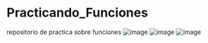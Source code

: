 # Practicando_Funciones
repositorio de practica sobre funciones
![image](https://github.com/user-attachments/assets/43dba6bd-a004-44f7-9319-1530602f4099)
![image](https://github.com/user-attachments/assets/65b792d3-667e-4144-81f8-d1739a4d4f31)
![image](https://github.com/user-attachments/assets/9134f5bd-4e9e-4ab2-a18a-d19e309d6980)
